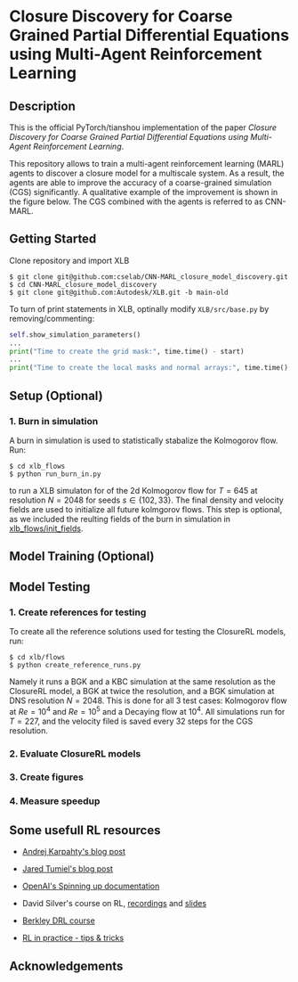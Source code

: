 # Closure Discovery for Coarse Grained Partial Differential Equations using Multi-Agent Reinforcement Learning

## Description
This is the official PyTorch/tianshou implementation of the paper *Closure Discovery for Coarse Grained Partial Differential Equations using Multi-Agent Reinforcement Learning*.


This repository allows to train a multi-agent reinforcement learning (MARL) agents to discover a closure model for a multiscale system.
As a result, the agents are able to improve the accuracy of a coarse-grained simulation (CGS) significantly.
A qualitative example of the improvement is shown in the figure below. The CGS combined with the agents is referred to as CNN-MARL.



## Getting Started

Clone repository and import XLB
```console
$ git clone git@github.com:cselab/CNN-MARL_closure_model_discovery.git
$ cd CNN-MARL_closure_model_discovery
$ git clone git@github.com:Autodesk/XLB.git -b main-old
```
To turn of print statements in XLB, optinally modify `XLB/src/base.py` by removing/commenting:
```python
self.show_simulation_parameters()
...
print("Time to create the grid mask:", time.time() - start)
...
print("Time to create the local masks and normal arrays:", time.time() - start)

```

## Setup (Optional)
### 1. Burn in simulation
A burn in simulation is used to statistically stabalize the Kolmogorov flow. Run:
```console
$ cd xlb_flows
$ python run_burn_in.py
```
to run a XLB simulaton for of the 2d Kolmogorov flow for $T=645$ at resolution $N=2048$ for seeds $s \in \{102, 33\}$. The final density and velocity fields are used to initialize all future kolmgorov flows. This step is optional, as we included the reulting fields of the burn in simulation in [xlb_flows/init_fields](xlb_flows/init_fields).


## Model Training (Optional)


## Model Testing
### 1. Create references for testing
To create all the reference solutions used for testing the ClosureRL models, run:
```console
$ cd xlb/flows
$ python create_reference_runs.py
```
 Namely it runs a BGK and a KBC simulation at the same resolution as the ClosureRL model, a BGK at twice the resolution, and a BGK simulation at DNS resolution $N=2048$. This is done for all 3 test cases: Kolmogorov flow at $Re=10^4$ and $Re=10^5$ and a Decaying flow at $10^4$. All simulations run for $T=227$, and the velocity filed is saved every $32$ steps for the CGS resolution.


### 2. Evaluate ClosureRL models

### 3. Create figures

### 4. Measure speedup

## Some usefull RL resources
- [Andrej Karpahty's blog post](http://karpathy.github.io/2016/05/31/rl/)
- [Jared Tumiel's blog post](https://www.alexirpan.com/2018/02/14/rl-hard.html)

- [OpenAI's Spinning up documentation](https://spinningup.openai.com/en/latest/)
- David Silver's course on RL, [recordings](https://www.youtube.com/watch?v=2pWv7GOvuf0&list=PLqYmG7hTraZDM-OYHWgPebj2MfCFzFObQ) and [slides](https://www.davidsilver.uk/teaching/)
- [Berkley DRL course](http://rail.eecs.berkeley.edu/deeprlcourse/)
- [RL in practice - tips & tricks](https://www.youtube.com/watch?v=Ikngt0_DXJg)


## Acknowledgements
